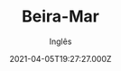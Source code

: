 ---
id: '9b75076e-40bf-4d75-ab9e-52a818cf8703'
type: 'movie' # Filme, Série, Anime
title: "Beira-Mar"
synopsis: ["Martin e Tomaz viajam para o litoral gaúcho. Martin precisa encontrar um documento para o pai na casa de parentes, e Tomaz decide acompanhá-lo. Os dois acabam abrigando-se em uma casa de vidro à beira-mar, a fim de fugir da rejeição familiar de Martin e da estranha distância que surgiu entre os dois.",
]
originalTitle: "Beira-Mar"
date: '2021-04-05T19:27:27.000Z'
update: '2021-04-05T19:27:27.000Z'
releaseDate: '2015-06-21T03:00:00.000Z'
imdb:
  rating: '6' # 8.5
  id: '' # tt0470752
duration: '1h 23 Min'
trailer:
  urls: [
    'Ur7poNRQtx8',
  ]
tags: ['1080p']
genre: ['Drama', 'Romance'] #
quality: 'WEB-DL' # BluRay, WEB-DL, HDTV, WEB-DL4K, WEB-DLe
format: 'Mkv' # MKV, MP4, TS
audio: 'Português' # Dublado, Legendado, Dual Audio, Dub & Leg
subtitle: 'Inglês' # Português, inglês,
size: '2.62 GB' # 4.8 GB
audioQuality: 10
videoQuality: 10
directors: []
#  - name: 'Lana Wachowski'
#    image: ''
#  - name: 'Lilly Wachowski'
#    image: ''
cast: []
#  - name: 'Keanu Reeves'
#    image: ''
#    characterName: 'Neo'
writers: []
#  - name: ''
#    image: ''
maturityRating:
  age: '' # L , 10, 12, 14, 16, 18
  topics: [''] # Violence, Illegal drugs, Inappropriate Language, Legal Drugs, Sexual Content, Extreme Violence
###########################################
download:
  
  - url: 'magnet:?xt=urn:btih:af2178f04cf6a7718a412f4c805588ff499724dc&dn=Seashore.2015.PORTUGUESE.ENSUBBED.1080p.AMZN.WEBRip.DDP5.1.x264-TOMMY&tr=http%3A%2F%2Ftracker.trackerfix.com%3A80%2Fannounce&tr=udp%3A%2F%2F9.rarbg.me%3A2750&tr=udp%3A%2F%2F9.rarbg.to%3A2720'
    resolution: '1080p' # 720p, 1080p, 4K,
    audio: 'Dual Áudio' # Dublado, Legendado, Dual Audio
    size: '' # 4.8 GB
    quality: '' # BluRay, WEB-DL
    format: '' # MKV
images:
  cover: '/assets/movies/beira-mar.jpg'
  background: '/assets/movies/'
---